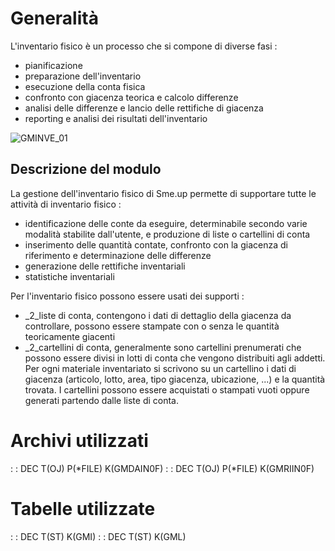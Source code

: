# Generalità
L'inventario fisico è un processo che si compone di diverse fasi : 

- pianificazione
- preparazione dell'inventario
- esecuzione della conta fisica
- confronto con giacenza teorica e calcolo differenze
- analisi delle differenze e lancio delle rettifiche di giacenza
- reporting e analisi dei risultati dell'inventario


![GMINVE_01](http://localhost:3000/immagini/GMINVE_INT/GMINVE_01.png)
## Descrizione del modulo
La gestione dell'inventario fisico di Sme.up permette di supportare tutte le attività di inventario fisico : 

- identificazione delle conte da eseguire, determinabile secondo varie modalità stabilite dall'utente, e produzione di liste o cartellini di conta
- inserimento delle quantità contate, confronto con la giacenza di riferimento e determinazione delle differenze
- generazione delle rettifiche inventariali
- statistiche inventariali

Per l'inventario fisico possono essere usati dei supporti : 

- _2_liste di conta, contengono i dati di dettaglio della giacenza da controllare, possono essere stampate con o senza le quantità teoricamente giacenti
- _2_cartellini di conta, generalmente sono cartellini prenumerati che possono essere divisi in lotti di conta che vengono distribuiti agli addetti. Per ogni materiale inventariato si scrivono su un cartellino i dati di giacenza (articolo, lotto, area, tipo giacenza, ubicazione, ...) e la quantità trovata. I cartellini possono essere acquistati o stampati vuoti oppure generati partendo dalle liste di conta.


# Archivi utilizzati
 :  : DEC T(OJ) P(\*FILE) K(GMDAIN0F)
 :  : DEC T(OJ) P(\*FILE) K(GMRIIN0F)

# Tabelle utilizzate
 :  : DEC T(ST) K(GMI)
 :  : DEC T(ST) K(GML)
